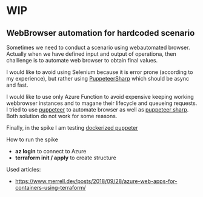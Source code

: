# WIP

## WebBrowser automation for hardcoded scenario

Sometimes we need to conduct a scenario using webautomated browser. Actually when we have defined input and output of operationa, then challlenge is to automate web browser to obtain final values.

I would like to avoid using Selenium because it is error prone (according to my experience), but rather using [PuppeteerSharp](https://github.com/kblok/puppeteer-sharp) which should be async and fast.

I would like to use only Azure Function to avoid expensive keeping working webbrowser instances and to magane their lifecycle and queueing requests. I tried to use [puppeteer](https://www.npmjs.com/package/puppeteer) to automate browser as well as [puppeteer sharp](https://www.nuget.org/packages/PuppeteerSharp). Both solution do not work for some reasons.

Finally, in the spike I am testing [dockerized puppeter](https://github.com/ltwlf/azure-functions-docker-puppeteer)

How to run the spike

- **az login** to connect to Azure
- **terraform init / apply** to create structure

Used articles:
- https://www.merrell.dev/posts/2018/09/28/azure-web-apps-for-containers-using-terraform/

